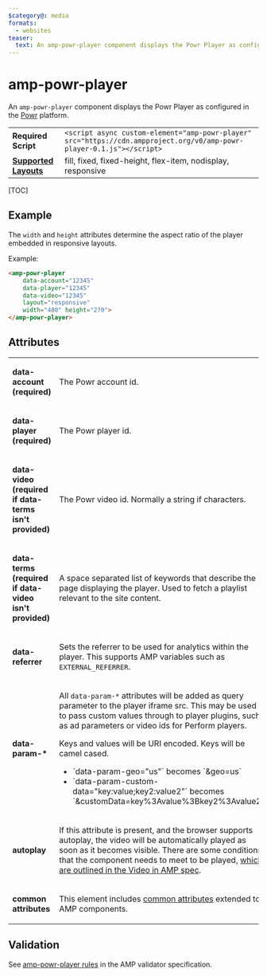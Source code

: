 ```yaml
---
$category@: media
formats:
  - websites
teaser:
  text: An amp-powr-player component displays the Powr Player as configured in the Powr platform.
---
```

<!---
Copyright 2018 The AMP HTML Authors. All Rights Reserved.

Licensed under the Apache License, Version 2.0 (the "License");
you may not use this file except in compliance with the License.
You may obtain a copy of the License at

      http://www.apache.org/licenses/LICENSE-2.0

Unless required by applicable law or agreed to in writing, software
distributed under the License is distributed on an "AS-IS" BASIS,
WITHOUT WARRANTIES OR CONDITIONS OF ANY KIND, either express or implied.
See the License for the specific language governing permissions and
limitations under the License.
-->

# amp-powr-player

An <code>amp-powr-player</code> component displays the Powr Player as configured in the <a href="https://powr.com">Powr</a> platform.

<table>
  <tr>
    <td class="col-fourty"><strong>Required Script</strong></td>
    <td><code>&lt;script async custom-element="amp-powr-player" src="https://cdn.ampproject.org/v0/amp-powr-player-0.1.js">&lt;/script></code></td>
  </tr>
  <tr>
    <td class="col-fourty"><strong><a href="https://www.ampproject.org/docs/guides/responsive/control_layout.html">Supported Layouts</a></strong></td>
    <td>fill, fixed, fixed-height, flex-item, nodisplay, responsive</td>
  </tr>
</table>

[TOC]

## Example

The `width` and `height` attributes determine the aspect ratio of the player embedded in responsive layouts.

Example:

```html
<amp-powr-player
    data-account="12345"
    data-player="12345"
    data-video="12345"
    layout="responsive"
    width="480" height="270">
</amp-powr-player>
```

## Attributes

<table>
  <tr>
    <td width="40%"><p><strong>data-account (required)</strong></p></td>
    <td><p>The Powr account id.</p></td>
  </tr>
  <tr>
    <td width="40%"><p><strong>data-player (required)</strong></p></td>
    <td><p>The Powr player id.</p></td>
  </tr>
  <tr>
    <td width="40%"><p><strong>data-video (required if data-terms isn't provided)</strong></p></td>
    <td><p>The Powr video id. Normally a string if characters.</p></td>
  </tr>
  <tr>
    <td width="40%"><p><strong>data-terms (required if data-video isn't provided)</strong></p></td>
    <td><p>A space separated list of keywords that describe the page displaying the player. Used to fetch a playlist relevant to the site content.</p></td>
  </tr>
  <tr>
    <td width="40%"><p><strong>data-referrer</strong></p></td>
    <td><p>Sets the referrer to be used for analytics within the player. This supports AMP variables such as <code>EXTERNAL_REFERRER</code>.</p></td>
  </tr>
  <tr>
    <td width="40%"><p><strong>data-param-&#42;</strong></p></td>
    <td><p>All <code>data-param-*</code>  attributes will be added as query parameter to the player iframe src. This may be used to pass custom values through to player plugins, such as ad parameters or video ids for Perform players.<br></p>
<p>Keys and values will be URI encoded. Keys will be camel cased.<br></p>
<ul>
<li>`data-param-geo="us"` becomes `&geo=us`
</li><li>`data-param-custom-data="key:value;key2:value2"` becomes `&customData=key%3Avalue%3Bkey2%3Avalue2`</li>
</ul></td>
  </tr>
  <tr>
    <td width="40%"><p><strong>autoplay</strong></p></td>
    <td><p>If this attribute is present, and the browser supports autoplay, the video will be automatically
played as soon as it becomes visible. There are some conditions that the component needs to meet
to be played, <a href="https://github.com/ampproject/amphtml/blob/master/spec/amp-video-interface.md#autoplay">which are outlined in the Video in AMP spec</a>.</p></td>
  </tr>
  <tr>
    <td width="40%"><p><strong>common attributes</strong></p></td>
    <td><p>This element includes <a href="https://www.ampproject.org/docs/reference/common_attributes">common attributes</a> extended to AMP components.</p></td>
  </tr>
</table>

## Validation

See [amp-powr-player rules](https://github.com/ampproject/amphtml/blob/master/extensions/amp-powr-player/validator-amp-powr-player.protoascii) in the AMP validator specification.
